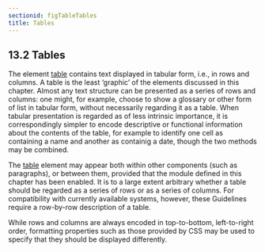 ```yaml
---
sectionid: figTableTables
title: Tables
---
```



<h2 id="figTableTables">
   <span class="headingNumber">13.2</span>
   <span class="head">Tables</span>
</h2>
The element 
<a class="link_odd_elementSpec" href="/v3/elements/table">table</a> contains text displayed in tabular form, i.e., in
rows and columns. A table is the least ‘graphic’ of the elements discussed
in this chapter. Almost any text structure can be presented as a series of rows and
columns:
one might, for example, choose to show a glossary or other form of list in tabular
form,
without necessarily regarding it as a table. When tabular presentation is regarded
as of less
intrinsic importance, it is correspondingly simpler to encode descriptive or functional
information about the contents of the table, for example to identify one cell as containing
a
name and another as containig a date, though the two methods may be combined. 

The 
<a class="link_odd_elementSpec" href="/v3/elements/table">table</a> element may appear both within other components (such as
paragraphs), or between them, provided that the module defined in this chapter has
been
enabled. It is to a large extent arbitrary whether a table should be regarded as a
series of
rows or as a series of columns. For compatibility with currently available systems,
however,
these Guidelines require a row-by-row description of a table.

While rows and columns are always encoded in top-to-bottom, left-to-right order, formatting
properties such as those provided by CSS may be used to specify that they should be
displayed
differently.




